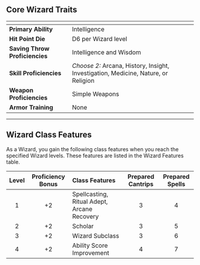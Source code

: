 ## Core Wizard Traits

| <!-- -->                       | <!-- -->                                                                           |
| :----------------------------- | :--------------------------------------------------------------------------------- |
| **Primary Ability**            | Intelligence                                                                       |
| **Hit Point Die**              | D6 per Wizard level                                                                |
| **Saving Throw Proficiencies** | Intelligence and Wisdom                                                            |
| **Skill Proficiencies**        | *Choose 2:* Arcana, History, Insight, Investigation, Medicine, Nature, or Religion |
| **Weapon Proficiencies**       | Simple Weapons                                                                     |
| **Armor Training**             | None                                                                               |
___


## Wizard Class Features

As a Wizard, you gain the following class features when you reach the specified Wizard levels. These features are listed in the Wizard Features table.

| Level | Proficiency Bonus | Class Features                              | Prepared Cantrips | Prepared Spells |
| :---: | :---------------: | :------------------------------------------ | :---------------: | :-------------: |
|   1   |        +2         | Spellcasting, Ritual Adept, Arcane Recovery |         3         |        4        |
|   2   |        +2         | Scholar                                     |         3         |        5        |
|   3   |        +2         | Wizard Subclass                             |         3         |        6        |
|   4   |        +2         | Ability Score Improvement                   |         4         |        7        |